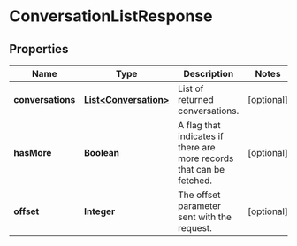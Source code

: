 

# ConversationListResponse

## Properties

Name | Type | Description | Notes
------------ | ------------- | ------------- | -------------
**conversations** | [**List&lt;Conversation&gt;**](Conversation.md) | List of returned conversations. |  [optional]
**hasMore** | **Boolean** | A flag that indicates if there are more records that can be fetched. |  [optional]
**offset** | **Integer** | The offset parameter sent with the request. |  [optional]



